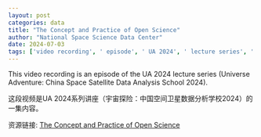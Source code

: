 ```yaml
---
layout: post
categories: data
title: "The Concept and Practice of Open Science"
author: "National Space Science Data Center"
date: 2024-07-03
tags: ['video recording', ' episode', ' UA 2024', ' lecture series', ' Universe Adventure', ' China Space', ' Satellite Data', ' Analysis School', ' 2024']
---
```


This video recording is an episode of the UA 2024 lecture series (Universe Adventure: China Space Satellite Data Analysis School 2024).

这段视频是UA 2024系列讲座（宇宙探险：中国空间卫星数据分析学校2024）的一集内容。

资源链接: [The Concept and Practice of Open Science](https://doi.org/10.57760/sciencedb.space.00769)
